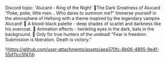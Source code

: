 Discord topic: 'Alucard - King of the Night'
🎩The Dark Greatness of Alucard
“Poke, poke, little men... Who dares to summon me?”
Immerse yourself in the atmosphere of Hellsing with a theme inspired by the legendary vampire Alucard!
🔴 A blood-black palette - deep shades of scarlet and darkness like his overcoat.
🦇 Animation effects - twinkling eyes in the dark, bats in the background.
🔞 Only for true hunters of the undead!
“Fear is freedom. Submission is liberation. Death is victory.”

!(https://github.com/user-attachments/assets/aea370fc-8b06-4895-9e4f-55d11cc5f47d)

